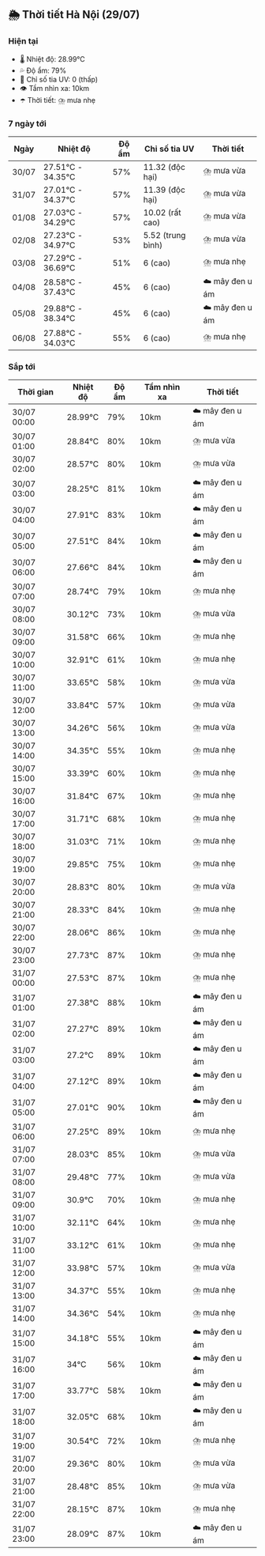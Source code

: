 ## 🌦️ Thời tiết Hà Nội (29/07)

### Hiện tại

- 🌡️ Nhiệt độ: 28.99℃
- 💦 Độ ẩm: 79%
- 🌟 Chỉ số tia UV: 0 (thấp)
- 👁️ Tầm nhìn xa: 10km
- ☂️ Thời tiết: ⛈️ mưa nhẹ

### 7 ngày tới

| Ngày | Nhiệt độ | Độ ẩm | Chỉ số tia UV | Thời tiết |
| --- | --- | --- | --- | --- |
| 30/07 | 27.51℃ - 34.35℃ | 57% | 11.32 (độc hại) | ⛈️ mưa vừa |
| 31/07 | 27.01℃ - 34.37℃ | 57% | 11.39 (độc hại) | ⛈️ mưa vừa |
| 01/08 | 27.03℃ - 34.29℃ | 57% | 10.02 (rất cao) | ⛈️ mưa vừa |
| 02/08 | 27.23℃ - 34.97℃ | 53% | 5.52 (trung bình) | ⛈️ mưa vừa |
| 03/08 | 27.29℃ - 36.69℃ | 51% | 6 (cao) | ⛈️ mưa nhẹ |
| 04/08 | 28.58℃ - 37.43℃ | 45% | 6 (cao) | ☁️ mây đen u ám |
| 05/08 | 29.88℃ - 38.34℃ | 45% | 6 (cao) | ☁️ mây đen u ám |
| 06/08 | 27.88℃ - 34.03℃ | 55% | 6 (cao) | ⛈️ mưa nhẹ |

### Sắp tới

| Thời gian | Nhiệt độ | Độ ẩm | Tầm nhìn xa | Thời tiết |
| --- | --- | --- | --- | --- |
| 30/07 00:00 | 28.99℃ | 79% | 10km | ☁️ mây đen u ám |
| 30/07 01:00 | 28.84℃ | 80% | 10km | ⛈️ mưa vừa |
| 30/07 02:00 | 28.57℃ | 80% | 10km | ⛈️ mưa vừa |
| 30/07 03:00 | 28.25℃ | 81% | 10km | ☁️ mây đen u ám |
| 30/07 04:00 | 27.91℃ | 83% | 10km | ☁️ mây đen u ám |
| 30/07 05:00 | 27.51℃ | 84% | 10km | ☁️ mây đen u ám |
| 30/07 06:00 | 27.66℃ | 84% | 10km | ☁️ mây đen u ám |
| 30/07 07:00 | 28.74℃ | 79% | 10km | ⛈️ mưa nhẹ |
| 30/07 08:00 | 30.12℃ | 73% | 10km | ⛈️ mưa vừa |
| 30/07 09:00 | 31.58℃ | 66% | 10km | ⛈️ mưa nhẹ |
| 30/07 10:00 | 32.91℃ | 61% | 10km | ⛈️ mưa nhẹ |
| 30/07 11:00 | 33.65℃ | 58% | 10km | ⛈️ mưa vừa |
| 30/07 12:00 | 33.84℃ | 57% | 10km | ⛈️ mưa vừa |
| 30/07 13:00 | 34.26℃ | 56% | 10km | ⛈️ mưa vừa |
| 30/07 14:00 | 34.35℃ | 55% | 10km | ⛈️ mưa nhẹ |
| 30/07 15:00 | 33.39℃ | 60% | 10km | ⛈️ mưa nhẹ |
| 30/07 16:00 | 31.84℃ | 67% | 10km | ⛈️ mưa nhẹ |
| 30/07 17:00 | 31.71℃ | 68% | 10km | ⛈️ mưa nhẹ |
| 30/07 18:00 | 31.03℃ | 71% | 10km | ⛈️ mưa nhẹ |
| 30/07 19:00 | 29.85℃ | 75% | 10km | ⛈️ mưa nhẹ |
| 30/07 20:00 | 28.83℃ | 80% | 10km | ⛈️ mưa vừa |
| 30/07 21:00 | 28.33℃ | 84% | 10km | ⛈️ mưa nhẹ |
| 30/07 22:00 | 28.06℃ | 86% | 10km | ⛈️ mưa nhẹ |
| 30/07 23:00 | 27.73℃ | 87% | 10km | ⛈️ mưa nhẹ |
| 31/07 00:00 | 27.53℃ | 87% | 10km | ⛈️ mưa nhẹ |
| 31/07 01:00 | 27.38℃ | 88% | 10km | ☁️ mây đen u ám |
| 31/07 02:00 | 27.27℃ | 89% | 10km | ☁️ mây đen u ám |
| 31/07 03:00 | 27.2℃ | 89% | 10km | ☁️ mây đen u ám |
| 31/07 04:00 | 27.12℃ | 89% | 10km | ☁️ mây đen u ám |
| 31/07 05:00 | 27.01℃ | 90% | 10km | ☁️ mây đen u ám |
| 31/07 06:00 | 27.25℃ | 89% | 10km | ⛈️ mưa nhẹ |
| 31/07 07:00 | 28.03℃ | 85% | 10km | ⛈️ mưa vừa |
| 31/07 08:00 | 29.48℃ | 77% | 10km | ⛈️ mưa vừa |
| 31/07 09:00 | 30.9℃ | 70% | 10km | ⛈️ mưa nhẹ |
| 31/07 10:00 | 32.11℃ | 64% | 10km | ⛈️ mưa nhẹ |
| 31/07 11:00 | 33.12℃ | 61% | 10km | ⛈️ mưa nhẹ |
| 31/07 12:00 | 33.98℃ | 57% | 10km | ⛈️ mưa vừa |
| 31/07 13:00 | 34.37℃ | 55% | 10km | ⛈️ mưa nhẹ |
| 31/07 14:00 | 34.36℃ | 54% | 10km | ⛈️ mưa nhẹ |
| 31/07 15:00 | 34.18℃ | 55% | 10km | ☁️ mây đen u ám |
| 31/07 16:00 | 34℃ | 56% | 10km | ☁️ mây đen u ám |
| 31/07 17:00 | 33.77℃ | 58% | 10km | ☁️ mây đen u ám |
| 31/07 18:00 | 32.05℃ | 68% | 10km | ☁️ mây đen u ám |
| 31/07 19:00 | 30.54℃ | 72% | 10km | ⛈️ mưa nhẹ |
| 31/07 20:00 | 29.36℃ | 80% | 10km | ⛈️ mưa vừa |
| 31/07 21:00 | 28.48℃ | 85% | 10km | ⛈️ mưa vừa |
| 31/07 22:00 | 28.15℃ | 87% | 10km | ⛈️ mưa nhẹ |
| 31/07 23:00 | 28.09℃ | 87% | 10km | ☁️ mây đen u ám |
